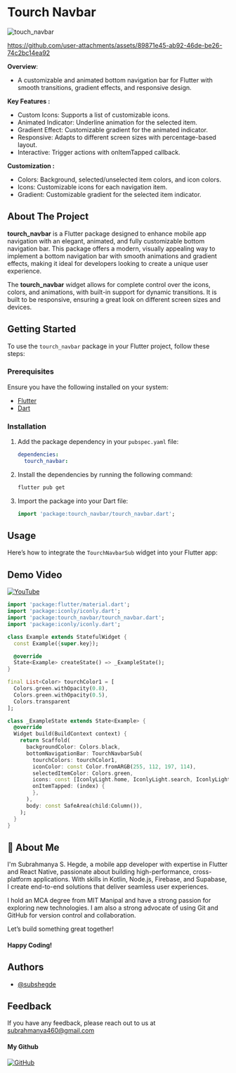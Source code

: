 # Tourch Navbar

![touch_navbar](https://github.com/user-attachments/assets/13ac3146-b668-4121-b36e-42152c850c36)


https://github.com/user-attachments/assets/89871e45-ab92-46de-be26-74c2bc14ea92



**Overview**: 
  - A customizable and animated bottom navigation bar for Flutter with smooth transitions, gradient effects, and responsive design.

**Key Features :**

- Custom Icons: Supports a list of customizable icons.
- Animated Indicator: Underline animation for the selected item.
- Gradient Effect: Customizable gradient for the animated indicator.
- Responsive: Adapts to different screen sizes with percentage-based layout.
- Interactive: Trigger actions with onItemTapped callback.

**Customization :**

- Colors: Background, selected/unselected item colors, and icon colors.
- Icons: Customizable icons for each navigation item.
- Gradient: Customizable gradient for the selected item indicator.

## About The Project

**tourch_navbar** is a Flutter package designed to enhance mobile app navigation with an elegant, animated, and fully customizable bottom navigation bar. This package offers a modern, visually appealing way to implement a bottom navigation bar with smooth animations and gradient effects, making it ideal for developers looking to create a unique user experience.

The **tourch_navbar** widget allows for complete control over the icons, colors, and animations, with built-in support for dynamic transitions. It is built to be responsive, ensuring a great look on different screen sizes and devices.

## Getting Started

To use the `tourch_navbar` package in your Flutter project, follow these steps:

### Prerequisites
Ensure you have the following installed on your system:
* [Flutter](https://flutter.dev/docs/get-started/install)
* [Dart](https://dart.dev/get-dart)

### Installation
1. Add the package dependency in your `pubspec.yaml` file:
    ```yaml
    dependencies:
      tourch_navbar:
    ```

2. Install the dependencies by running the following command:
    ```bash
    flutter pub get
    ```

3. Import the package into your Dart file:
    ```dart
    import 'package:tourch_navbar/tourch_navbar.dart';
    ```

## Usage

Here’s how to integrate the `TourchNavbarSub` widget into your Flutter app:

## Demo Video
[![YouTube](https://img.shields.io/badge/-YouTube-black.svg?style=for-the-badge&logo=youtube&colorB=555)](https://youtu.be/RBwSMPQFVSE?si=qzSiuy6VT2S5RZC9)


```dart
import 'package:flutter/material.dart';
import 'package:iconly/iconly.dart';
import 'package:tourch_navbar/tourch_navbar.dart';
import 'package:iconly/iconly.dart';

class Example extends StatefulWidget {
  const Example({super.key});

  @override
  State<Example> createState() => _ExampleState();
}

final List<Color> tourchColor1 = [
  Colors.green.withOpacity(0.8),
  Colors.green.withOpacity(0.5),
  Colors.transparent
];

class _ExampleState extends State<Example> {
  @override
  Widget build(BuildContext context) {
    return Scaffold(
      backgroundColor: Colors.black,
      bottomNavigationBar: TourchNavbarSub(
        tourchColors: tourchColor1,
        iconColor: const Color.fromARGB(255, 112, 197, 114),
        selectedItemColor: Colors.green,
        icons: const [IconlyLight.home, IconlyLight.search, IconlyLight.category, IconlyLight.setting, IconlyLight.profile],
        onItemTapped: (index) {
        },
      ),
      body: const SafeArea(child:Column()),
    );
  }
}
```
## 🚀 About Me
I'm Subrahmanya S. Hegde, a mobile app developer with expertise in Flutter and React Native, passionate about building high-performance, cross-platform applications. With skills in Kotlin, Node.js, Firebase, and Supabase, I create end-to-end solutions that deliver seamless user experiences.

I hold an MCA degree from MIT Manipal and have a strong passion for exploring new technologies. I am also a strong advocate of using Git and GitHub for version control and collaboration.

Let’s build something great together! 
#### Happy Coding!


## Authors

- [@subshegde](https://www.github.com/subshegde)


## Feedback

If you have any feedback, please reach out to us at subrahmanya460@gmail.com

#### My Github
[![GitHub](https://img.shields.io/badge/-GitHub-black.svg?style=for-the-badge&logo=github&colorB=000000&colorA=333333)](https://github.com/subshegde)
